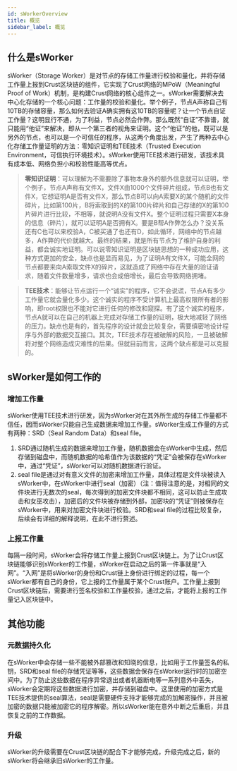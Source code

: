 ```yaml
---
id: sWorkerOverview
title: 概览
sidebar_label: 概览
---
```


## 什么是sWorker

sWorker（Storage Worker）是对节点的存储工作量进行校验和量化，并将存储工作量上报到Crust区块链的组件，它实现了Crust网络的MPoW（Meaningful Proof of Work）机制，是构建Crust网络的核心组件之一。sWorker需要解决去中心化存储的一个核心问题：工作量的校验和量化。举个例子，节点A声称自己有10TB的存储容量，那么如何去验证A确实拥有这10TB的容量呢？让一个节点自证工作量？这明显行不通，为了利益，节点必然会作弊。那么既然“自证”不靠谱，就只能用“他证”来解决，即从一个第三者的视角来证明。这个“他证”的他，既可以是另外的节点，也可以是一个可信任的程序，从这两个角度出发，产生了两种去中心化存储工作量证明的方法：零知识证明和TEE技术（Trusted Execution Environment，可信执行环境技术）。sWorker使用TEE技术进行研发，该技术具有成本低、网络负担小和校验性能高等优点。

> **零知识证明**：可以理解为不需要除了事物本身外的额外信息就可以证明，举个例子，节点A声称有文件X，文件X由1000个文件碎片组成，节点B也有文件X，它想证明A是否有文件X，那么节点B可以向A索要X的某个随机的文件碎片，比如第100片，B将索取到的X的第100片碎片和自己存储的X的第100片碎片进行比较，不相等，就说明A没有文件X。整个证明过程只需要X本身的信息（碎片），就可以证明A是否拥有X。要是B帮A作弊怎么办？没关系还有C也可以来校验A，C被买通了也还有D，如此循环，网络中的节点越多，A作弊的代价就越大。最终的结果，就是所有节点为了维护自身的利益，都会诚实地证明。可以说零知识证明是区块链思想的一种成功应用，这种方式更加的安全，缺点也是显而易见，为了证明A有文件X，可能全网的节点都要来向A索取文件X的碎片，这就造成了网络中存在大量的验证请求，随着文件数量增多，请求也会成倍增长，最后会导致网络拥堵。

> **TEE技术**：能够让节点运行一个“诚实”的程序，它不会说谎，节点A有多少工作量它就会量化多少。这个诚实的程序不受计算机上最高权限所有者的影响，即root权限也不能对它进行任何的修改和窥探。有了这个诚实的程序，节点A就可以在自己的机器上完成对存储工作量的证明，极大地减轻了网络的压力。缺点也是有的，首先程序的设计就会比较复杂，需要缜密地设计程序与外部的数据交互接口。其次，TEE技术存在被破解的风险，一旦被破解将对整个网络造成灾难性的后果。但就目前而言，这两个缺点都是可以克服的。


## sWorker是如何工作的

### 增加工作量
sWorker使用TEE技术进行研发，因为sWorker对在其外所生成的存储工作量都不信任，因而sWorker只能自己生成数据来增加工作量。sWorker生成工作量的方式有两种：SRD（Seal Random Data）和seal file。

1. SRD通过随机生成的数据来增加工作量，随机数据会在sWorker中生成，然后存储到磁盘中，而随机数据的哈希值作为该数据的“凭证”会被保存在sWorker中，通过“凭证”，sWorker可以对随机数据进行验证。
1. seal file是通过对有意义文件的加密来增加工作量，具体过程是文件块被读入sWorker中，在sWorker中进行seal（加密）（注：值得注意的是，对相同的文件块进行无数次的seal，每次得到的加密文件块都不相同，这可以防止生成攻击和女巫攻击），加密后的文件块被存储到外部，加密块的“凭证”则被保存在sWorker中，用来对加密文件块进行校验。SRD和seal file的过程比较复杂，后续会有详细的解释说明，在此不进行赘述。

### 上报工作量
每隔一段时间，sWorker会将存储工作量上报到Crust区块链上。为了让Crust区块链能够识别sWorker的工作量，sWorker在启动之后的第一件事就是“入网”。“入网”是将sWorker的身份和Crust链上身份进行绑定的过程，每一个sWorker都有自己的身份，它上报的工作量属于某个Crust账户。工作量上报到Crust区块链后，需要进行签名校验和工作量校验，通过之后，才能将上报的工作量记入区块链中。


## 其他功能

### 元数据持久化
在sWorker中会存储一些不能被外部篡改和知晓的信息，比如用于工作量签名的私钥，SRD和seal file的存储凭证等等，这些数据会保存在sWorker运行时的加密空间中。为了防止这些数据在程序异常退出或者机器断电等一系列意外中丢失，sWorker会定期将这些数据进行加密，并存储到磁盘中。这里使用的加密方式是TEE技术提供的seal算法，seal是需要硬件支持才能够完成的加解密操作，并且被加密的数据只能被加密它的程序解密。所以sWorker能在意外中断之后重启，并且恢复之前的工作数据。

### 升级
sWorker的升级需要在Crust区块链的配合下才能够完成，升级完成之后，新的sWorker将会继承旧sWorker的工作量。
